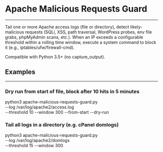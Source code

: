 
# Apache Malicious Requests Guard
--------------------------------
Tail one or more Apache access logs (file or directory), detect likely-malicious requests
(SQLi, XSS, path traversal, WordPress probes, env file grabs, phpMyAdmin scans, etc.).
When an IP exceeds a configurable threshold within a rolling time window, execute a
system command to block it (e.g., iptables/ufw/firewall-cmd).

Compatible with Python 3.5+ (no capture_output).

## Examples
--------
### Dry run from start of file, block after 10 hits in 5 minutes
python3 apache-malicious-requests-guard.py \
  --log /var/log/apache2/access.log \
  --threshold 10 --window 300 --from-start --dry-run

### Tail all logs in a directory (e.g. cPanel domlogs)
python3 apache-malicious-requests-guard.py \
  --log /var/log/apache2/domlogs \
  --threshold 15 --window 300
